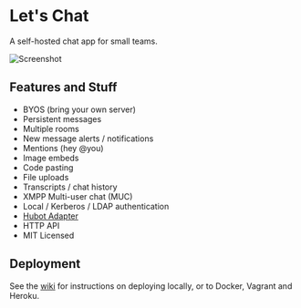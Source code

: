 # **Let's Chat**

A self-hosted chat app for small teams.

![Screenshot](http://i.imgur.com/djnd0Uk.png)

## Features and Stuff

* BYOS (bring your own server)
* Persistent messages
* Multiple rooms
* New message alerts / notifications
* Mentions (hey @you)
* Image embeds
* Code pasting
* File uploads
* Transcripts / chat history
* XMPP Multi-user chat (MUC)
* Local / Kerberos / LDAP authentication
* [Hubot Adapter](https://github.com/hhaidar/hubot-lets-chat)
* HTTP API
* MIT Licensed

## Deployment

See the [wiki](https://github.com/sdelements/lets-chat/wiki) for instructions on deploying locally, or to Docker, Vagrant and Heroku.

